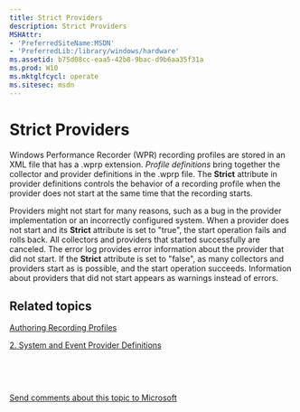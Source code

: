 ```yaml
---
title: Strict Providers
description: Strict Providers
MSHAttr:
- 'PreferredSiteName:MSDN'
- 'PreferredLib:/library/windows/hardware'
ms.assetid: b75d08cc-eaa5-42b8-9bac-d9b6aa35f31a
ms.prod: W10
ms.mktglfcycl: operate
ms.sitesec: msdn
---
```


# Strict Providers


Windows Performance Recorder (WPR) recording profiles are stored in an XML file that has a .wprp extension. *Profile definitions* bring together the collector and provider definitions in the .wprp file. The **Strict** attribute in provider definitions controls the behavior of a recording profile when the provider does not start at the same time that the recording starts.

Providers might not start for many reasons, such as a bug in the provider implementation or an incorrectly configured system. When a provider does not start and its **Strict** attribute is set to "true", the start operation fails and rolls back. All collectors and providers that started successfully are canceled. The error log provides error information about the provider that did not start. If the **Strict** attribute is set to "false", as many collectors and providers start as is possible, and the start operation succeeds. Information about providers that did not start appears as warnings instead of errors.

## Related topics


[Authoring Recording Profiles](authoring-recording-profiles.md)

[2. System and Event Provider Definitions](2-system-and-event-provider-definitions.md)

 

 

[Send comments about this topic to Microsoft](mailto:wsddocfb@microsoft.com?subject=Documentation%20feedback%20%5Bp_wpt\hw_design%5D:%20Strict%20Providers%20%20RELEASE:%20%285/3/2016%29&body=%0A%0APRIVACY%20STATEMENT%0A%0AWe%20use%20your%20feedback%20to%20improve%20the%20documentation.%20We%20don't%20use%20your%20email%20address%20for%20any%20other%20purpose,%20and%20we'll%20remove%20your%20email%20address%20from%20our%20system%20after%20the%20issue%20that%20you're%20reporting%20is%20fixed.%20While%20we're%20working%20to%20fix%20this%20issue,%20we%20might%20send%20you%20an%20email%20message%20to%20ask%20for%20more%20info.%20Later,%20we%20might%20also%20send%20you%20an%20email%20message%20to%20let%20you%20know%20that%20we've%20addressed%20your%20feedback.%0A%0AFor%20more%20info%20about%20Microsoft's%20privacy%20policy,%20see%20http://privacy.microsoft.com/default.aspx. "Send comments about this topic to Microsoft")





